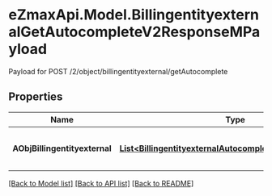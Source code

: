 # eZmaxApi.Model.BillingentityexternalGetAutocompleteV2ResponseMPayload
Payload for POST /2/object/billingentityexternal/getAutocomplete

## Properties

Name | Type | Description | Notes
------------ | ------------- | ------------- | -------------
**AObjBillingentityexternal** | [**List&lt;BillingentityexternalAutocompleteElementResponse&gt;**](BillingentityexternalAutocompleteElementResponse.md) | An array of Billingentityexternal autocomplete element response. | [optional] 

[[Back to Model list]](../README.md#documentation-for-models) [[Back to API list]](../README.md#documentation-for-api-endpoints) [[Back to README]](../README.md)

